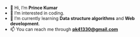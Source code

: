 - 👋 Hi, I’m **Prince Kumar**
- 👀 I’m interested in coding.
- 🌱 I’m currently learning **Data structure algorithms** and **Web development**.
- 📫 You can reach me through **pk41330@gmail.com**

<!---
princekumar21/princekumar21 is a ✨ special ✨ repository because its `README.md` (this file) appears on your GitHub profile.
You can click the Preview link to take a look at your changes.
--->
